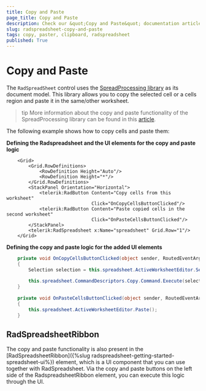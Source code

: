 ```yaml
---
title: Copy and Paste
page_title: Copy and Paste
description: Check our &quot;Copy and Paste&quot; documentation article for the RadSpreadsheet control.
slug: radspreadsheet-copy-and-paste
tags: copy, paster, clipboard, radspreadsheet
published: True
---
```


# Copy and Paste

The `RadSpreadSheet` control uses the [SpreadProcessing library](https://docs.telerik.com/devtools/document-processing/libraries/radspreadprocessing/overview) as its document model. This library allows you to copy the selected cell or a cells region and paste it in the same/other worksheet.

>tip More information about the copy and paste functionality of the SpreadProcessing library can be found in this [article](https://docs.telerik.com/devtools/document-processing/libraries/radspreadprocessing/features/clipboard-support).

The following example shows how to copy cells and paste them:

__Defining the Radspreadsheet and the UI elements for the copy and paste logic__
```XAML
    <Grid>
        <Grid.RowDefinitions>
            <RowDefinition Height="Auto"/>
            <RowDefinition Height="*"/>
        </Grid.RowDefinitions>
        <StackPanel Orientation="Horizontal">
            <telerik:RadButton Content="Copy cells from this worksheet"
                               Click="OnCopyCellsButtonClicked"/>
            <telerik:RadButton Content="Paste copied cells in the second worksheet"
                               Click="OnPasteCellsButtonClicked"/>
        </StackPanel>
        <telerik:RadSpreadsheet x:Name="spreadsheet" Grid.Row="1"/>
    </Grid>
```

__Defining the copy and paste logic for the added UI elements__
```C#
    private void OnCopyCellsButtonClicked(object sender, RoutedEventArgs e)
    {
        Selection selection = this.spreadsheet.ActiveWorksheetEditor.Selection;
    
        this.spreadsheet.CommandDescriptors.Copy.Command.Execute(selection);
    }
    
    private void OnPasteCellsButtonClicked(object sender, RoutedEventArgs e)
    {
        this.spreadsheet.ActiveWorksheetEditor.Paste();
    }
```

## RadSpreadsheetRibbon

The copy and paste functionality is also present in the [RadSpreadsheetRibbon]({%slug radspreadsheet-getting-started-spreadsheet-ui%}) element, which is a UI component that you can use together with RadSpreadsheet. Via the copy and paste buttons on the left side of the RadspreadsheetRibbon element, you can execute this logic through the UI.